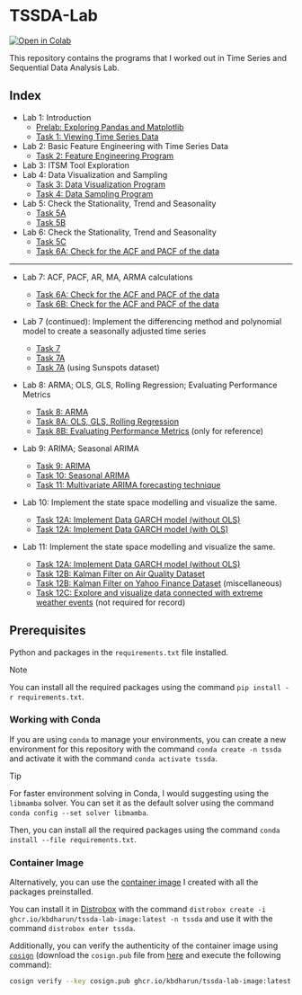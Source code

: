 # TSSDA-Lab

[![Open in Colab](https://colab.research.google.com/assets/colab-badge.svg)](https://colab.research.google.com/github/kbdharun/TSSDA-Lab)

This repository contains the programs that I worked out in Time Series and Sequential Data Analysis Lab.

## Index

- Lab 1: Introduction
  - [Prelab: Exploring Pandas and Matplotlib](lab00(prelab)/prelab.ipynb)
  - [Task 1: Viewing Time Series Data](lab01/TSA-Ex1-task1.ipynb)
- Lab 2: Basic Feature Engineering with Time Series Data
  - [Task 2: Feature Engineering Program](lab02/TSSDA-Ex2.ipynb)
- Lab 3: ITSM Tool Exploration
- Lab 4: Data Visualization and Sampling
  - [Task 3: Data Visualization Program](lab04/Ex3-Visualization.ipynb)
  - [Task 4: Data Sampling Program](lab04/Ex4-Sampling.ipynb)
- Lab 5: Check the Stationality, Trend and Seasonality
  - [Task 5A](lab05/TS-Exp5A.ipynb)
  - [Task 5B](lab05/TS-Exp5B.ipynb)
- Lab 6: Check the Stationality, Trend and Seasonality
  - [Task 5C](lab06/TS-Exp5C.ipynb)
  - [Task 6A: Check for the ACF and PACF of the data](lab06/TS-Exp6A.ipynb)

----

- Lab 7: ACF, PACF, AR, MA, ARMA calculations
  - [Task 6A: Check for the ACF and PACF of the data](lab07/TS-Exp6A.ipynb)
  - [Task 6B: Check for the ACF and PACF of the data](lab07/TS-Exp6B.ipynb)

- Lab 7 (continued): Implement the differencing method and polynomial model to create a seasonally adjusted time series
  - [Task 7](lab07/TS-Exp7.ipynb)
  - [Task 7A](lab07/TS-Exp7A.ipynb)
  - [Task 7A](lab08/TS-Exp7A-Sunspots.ipynb) (using Sunspots dataset)

- Lab 8: ARMA; OLS, GLS, Rolling Regression; Evaluating Performance Metrics
  - [Task 8: ARMA](lab08/TS-Exp8-ARMA.ipynb)
  - [Task 8A: OLS, GLS, Rolling Regression](lab08/TS-Exp8-OLS,GLS,Rolling_Reg.ipynb)
  - [Task 8B: Evaluating Performance Metrics](lab08/TS-Exp8-Metrics.ipynb) (only for reference)

- Lab 9: ARIMA; Seasonal ARIMA
  - [Task 9: ARIMA](lab09/TS-Exp9,10-ARIMA.ipynb)
  - [Task 10: Seasonal ARIMA](lab09/TS-Exp9,10-ARIMA.ipynb)
  - [Task 11: Multivariate ARIMA forecasting technique](lab09/TS-Exp11A-2.ipynb)

- Lab 10: Implement the state space modelling and visualize the same.
  - [Task 12A: Implement Data GARCH model (without OLS)](lab10/TS-Exp12A.ipynb)
  - [Task 12A: Implement Data GARCH model (with OLS)](lab10/TS-Exp12A-2.ipynb)

- Lab 11: Implement the state space modelling and visualize the same.
  - [Task 12A: Implement Data GARCH model (without OLS)](lab11/TS-Exp12-GARCH.ipynb)
  - [Task 12B: Kalman Filter on Air Quality Dataset](lab11/TS-Exp12-Kalman-Filter.ipynb)
  - [Task 12B: Kalman Filter on Yahoo Finance Dataset](lab11/TS-Exp12-Kalman-Filter-YF.ipynb) (miscellaneous)
  - [Task 12C: Explore and visualize data connected with extreme weather events](lab11/TS-Exp12-Visualization.ipynb) (not required for record)

## Prerequisites

Python and packages in the `requirements.txt` file installed.

> [!NOTE]
> You can install all the required packages using the command `pip install -r requirements.txt`.

### Working with Conda

If you are using `conda` to manage your environments, you can create a new environment for this repository with the command `conda create -n tssda` and activate it with the command `conda activate tssda`.

> [!TIP]
> For faster environment solving in Conda, I would suggesting using the `libmamba` solver. You can set it as the default solver using the command `conda config --set solver libmamba`.

Then, you can install all the required packages using the command `conda install --file requirements.txt`.

### Container Image

Alternatively, you can use the [container image](https://github.com/kbdharun/TSSDA-Lab/pkgs/container/tssda-lab-image) I created with all the packages preinstalled.

You can install it in [Distrobox](https://github.com/89luca89/distrobox) with the command `distrobox create -i ghcr.io/kbdharun/tssda-lab-image:latest -n tssda` and use it with the command `distrobox enter tssda`.

Additionally, you can verify the authenticity of the container image using [`cosign`](https://github.com/sigstore/cosign) (download the `cosign.pub` file from [here](https://github.com/kbdharun/TSSDA-Lab/blob/main/cosign.pub) and execute the following command):

```zsh
cosign verify --key cosign.pub ghcr.io/kbdharun/tssda-lab-image:latest
```
